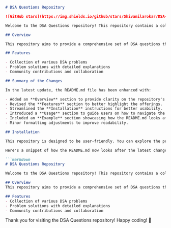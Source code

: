 ```markdown
# DSA Questions Repository

![GitHub stars](https://img.shields.io/github/stars/Shivanilarokar/DSA-Questions-?style=social) ![GitHub forks](https://img.shields.io/github/forks/Shivanilarokar/DSA-Questions-?style=social) ![GitHub issues](https://img.shields.io/github/issues/Shivanilarokar/DSA-Questions-?style=social)

Welcome to the DSA Questions repository! This repository contains a collection of Data Structures and Algorithms (DSA) problems designed to enhance your coding skills and prepare you for technical interviews.

## Overview

This repository aims to provide a comprehensive set of DSA questions that can help you in practicing and mastering data structures and algorithms. The collection is suitable for beginners as well as experienced programmers looking to brush up on their skills.

## Features

- Collection of various DSA problems
- Problem solutions with detailed explanations
- Community contributions and collaboration

## Summary of the Changes

In the latest update, the README.md file has been enhanced with:

- Added an **Overview** section to provide clarity on the repository's purpose.
- Revised the **Features** section to better highlight the offerings.
- Streamlined the **Installation** instructions for better usability.
- Introduced a **Usage** section to guide users on how to navigate the repository.
- Included an **Example** section showcasing how the README.md looks after the latest changes.
- Minor formatting adjustments to improve readability.

## Installation

This repository is designed to be user-friendly. You can explore the problems and solutions directly from the repository.

Here's a snippet of how the README.md now looks after the latest changes:

```markdown
# DSA Questions Repository

Welcome to the DSA Questions repository! This repository contains a collection of Data Structures and Algorithms (DSA) problems designed to enhance your coding skills and prepare you for technical interviews.

## Overview
This repository aims to provide a comprehensive set of DSA questions that can help you in practicing and mastering data structures and algorithms. The collection is suitable for beginners as well as experienced programmers looking to brush up on their skills.

## Features
- Collection of various DSA problems
- Problem solutions with detailed explanations
- Community contributions and collaboration
```

Thank you for visiting the DSA Questions repository! Happy coding! 🎉
```